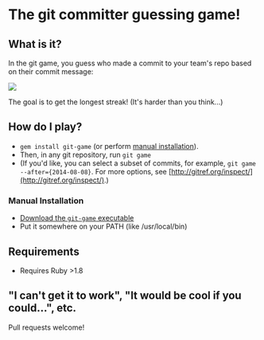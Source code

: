 # The git committer guessing game!

## What is it?

In the git game, you  guess who made a commit to your team's repo based on their commit message:

![](https://cloud.githubusercontent.com/assets/21294/6428030/ba13a98c-bf60-11e4-92fa-ae25302e9a84.png)

The goal is to get the longest streak! (It's harder than you think...)

## How do I play?

- `gem install git-game` (or perform [manual installation](#manual-installation)).
- Then, in any git repository, run `git game`
- (If you'd like, you can select a subset of commits, for example, `git game --after={2014-08-08}`. For more options, see [http://gitref.org/inspect/](http://gitref.org/inspect/).)

### Manual Installation

- [Download the `git-game` executable](https://github.com/jsomers/git-game/releases/tag/1.2)
- Put it somewhere on your PATH (like /usr/local/bin)

## Requirements

- Requires Ruby >1.8

## "I can't get it to work", "It would be cool if you could...", etc.

Pull requests welcome!
